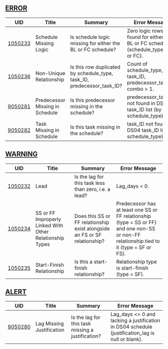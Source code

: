 ## [ERROR](/DIQs/error)

| UID | Title | Summary | Error Message |
|-----|-------|---------|---------------|
| [1050233](/DIQs/DS05/1050233) | Schedule Missing Logic | Is schedule logic missing for either the BL or FC schedule? | Zero logic rows found for either the BL or FC schedule (schedule_type = BL or FC). |
| [1050236](/DIQs/DS05/1050236) | Non-Unique Relationship | Is this row duplicated by schedule_type, task_ID, predecessor_task_ID? | Count of schedule_type, task_ID, predecessor_task_ID combo > 1. |
| [9050281](/DIQs/DS05/9050281) | Predecessor Missing in Schedule | Is this predecessor missing in the schedule? | predecessor_task_ID not found in DS04 task_ID list (by schedule_type). |
| [9050282](/DIQs/DS05/9050282) | Task Missing in Schedule | Is this task missing in the schedule? | task_ID not found in DS04 task_ID list (by schedule_type). |
## [WARNING](/DIQs/warning)

| UID | Title | Summary | Error Message |
|-----|-------|---------|---------------|
| [1050232](/DIQs/DS05/1050232) | Lead | Is the lag for this task less than zero, i.e. a lead? | Lag_days < 0. |
| [1050234](/DIQs/DS05/1050234) | SS or FF Improperly Linked With Other Relationship Types | Does this SS or FF relationship exist alongside an FS or SF relationship? | Predecessor has at least one SS or FF relationship (type = SS or FF) and one non-SS or non-FF relationship tied to it (type = SF or FS). |
| [1050235](/DIQs/DS05/1050235) | Start-Finish Relationship | Is this a start-finish relationship? | Relationship type is start-finish (type = SF). |
## [ALERT](/DIQs/alert)

| UID | Title | Summary | Error Message |
|-----|-------|---------|---------------|
| [9050280](/DIQs/DS05/9050280) | Lag Missing Justification | Is the lag for this task missing a justification? | Lag_days <> 0 and lacking a justification in DS04 schedule (justification_lag is null or blank). |
